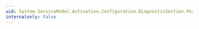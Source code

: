 ```yaml
---
uid: System.ServiceModel.Activation.Configuration.DiagnosticSection.PerformanceCountersEnabled
internalonly: False
---
```

